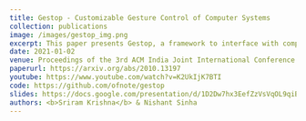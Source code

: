 ```yaml
---
title: Gestop - Customizable Gesture Control of Computer Systems
collection: publications
image: /images/gestop_img.png
excerpt: This paper presents Gestop, a framework to interface with computer systems with hand gestures.
date: 2021-01-02
venue: Proceedings of the 3rd ACM India Joint International Conference on Data Science & Management of Data
paperurl: https://arxiv.org/abs/2010.13197
youtube: https://www.youtube.com/watch?v=K2UkIjK7BTI
code: https://github.com/ofnote/gestop
slides: https://docs.google.com/presentation/d/1D2Dw7hx3EefZzVsVqOL9qiBW456-9qSygmvd_gznfNk
authors: <b>Sriram Krishna</b> & Nishant Sinha
---
```

